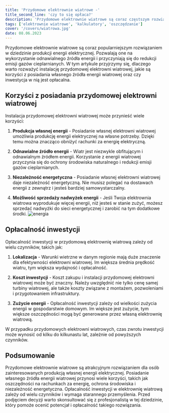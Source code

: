 ```yaml
---
title: 'Przydomowe elektrownie wiatrowe -'
title_second_line: 'czy to się opłaca?'
description: 'Przydomowe elektrownie wiatrowe są coraz częstszym rozwiązaniem w dziedzinie produkcji energii elektrycznej. W tym artykule omówimy, dlaczego warto rozważyć instalację takiego systemu, jakie są korzyści z posiadania własnej elektrowni wiatrowej oraz czy inwestycja w nią jest opłacalna.'
tags: ['elektrownie wiatrowe', 'kalkulatory', 'oszczędzanie']
cover: '/covers/wiatrowa.jpg'
date: 08.06.2023
---
```


Przydomowe elektrownie wiatrowe są coraz popularniejszym rozwiązaniem w dziedzinie produkcji energii elektrycznej. Pozwalają one na wykorzystanie odnawialnego źródła energii i przyczyniają się do redukcji emisji gazów cieplarnianych. W tym artykule przyjrzymy się, dlaczego warto rozważyć instalację przydomowej elektrowni wiatrowej, jakie są korzyści z posiadania własnego źródła energii wiatrowej oraz czy inwestycja w nią jest opłacalna.

## Korzyści z posiadania przydomowej elektrowni wiatrowej

Instalacja przydomowej elektrowni wiatrowej może przynieść wiele korzyści:

1. **Produkcja własnej energii** - Posiadanie własnej elektrowni wiatrowej umożliwia produkcję energii elektrycznej na własne potrzeby. Dzięki temu można znacząco obniżyć rachunki za energię elektryczną.

2. **Odnawialne źródło energii** - Wiatr jest niezwykle obfitującym i odnawialnym źródłem energii. Korzystanie z energii wiatrowej przyczynia się do ochrony środowiska naturalnego i redukcji emisji gazów cieplarnianych.

3. **Niezależność energetyczna** - Posiadanie własnej elektrowni wiatrowej daje niezależność energetyczną. Nie musisz polegać na dostawach energii z zewnątrz i jesteś bardziej samowystarczalny.

4. **Możliwość sprzedaży nadwyżek energii** - Jeśli Twoja elektrownia wiatrowa wyprodukuje więcej energii, niż jesteś w stanie zużyć, możesz sprzedać nadwyżki do sieci energetycznej i zarobić na tym dodatkowe środki.
   ![energia](/covers/wiatrowa.jpg)

## Opłacalność inwestycji

Opłacalność inwestycji w przydomową elektrownię wiatrową zależy od wielu czynników, takich jak:

1. **Lokalizacja** - Warunki wietrzne w danym regionie mają duże znaczenie dla efektywności elektrowni wiatrowej. Im większa średnia prędkość wiatru, tym większa wydajność i opłacalność.

2. **Koszt inwestycji** - Koszt zakupu i instalacji przydomowej elektrowni wiatrowej może być znaczny. Należy uwzględnić nie tylko cenę samej turbiny wiatrowej, ale także koszty związane z montażem, pozwoleniami i przygotowaniem infrastruktury.

3. **Zużycie energii** - Opłacalność inwestycji zależy od wielkości zużycia energii w gospodarstwie domowym. Im większe jest zużycie, tym większe oszczędności mogą być generowane przez własną elektrownię wiatrową.

W przypadku przydomowych elektrowni wiatrowych, czas zwrotu inwestycji może wynosić od kilku do kilkunastu lat, zależnie od powyższych czynników.

## Podsumowanie

Przydomowe elektrownie wiatrowe są atrakcyjnym rozwiązaniem dla osób zainteresowanych produkcją własnej energii elektrycznej. Posiadanie własnego źródła energii wiatrowej przynosi wiele korzyści, takich jak oszczędności na rachunkach za energię, ochrona środowiska i niezależność energetyczna. Opłacalność inwestycji w elektrownię wiatrową zależy od wielu czynników i wymaga starannego przemyślenia. Przed podjęciem decyzji warto skonsultować się z profesjonalistą w tej dziedzinie, który pomoże ocenić potencjał i opłacalność takiego rozwiązania.
